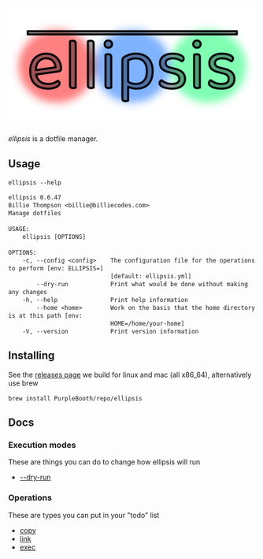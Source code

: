 <p align="center">
    <img alt="ellipsis" src="./logo/logo.png">
</p>

*ellipsis* is a dotfile manager.

## Usage

``` shell,script(name="help",expected_exit_code=0)
ellipsis --help
```

``` text,verify(script_name="help",stream=stdout)
ellipsis 0.6.47
Billie Thompson <billie@billiecodes.com>
Manage dotfiles

USAGE:
    ellipsis [OPTIONS]

OPTIONS:
    -c, --config <config>    The configuration file for the operations to perform [env: ELLIPSIS=]
                             [default: ellipsis.yml]
        --dry-run            Print what would be done without making any changes
    -h, --help               Print help information
        --home <home>        Work on the basis that the home directory is at this path [env:
                             HOME=/home/your-home]
    -V, --version            Print version information
```

## Installing

See the [releases
page](https://github.com/PurpleBooth/ellipsis/releases/latest) we build
for linux and mac (all x86_64), alternatively use brew

``` shell,skip()
brew install PurpleBooth/repo/ellipsis
```

## Docs

### Execution modes

These are things you can do to change how ellipsis will run

-   [--dry-run](./docs/dry-run.md)

### Operations

These are types you can put in your "todo" list

-   [copy](./docs/copy.md)
-   [link](./docs/link.md)
-   [exec](./docs/exec.md)
